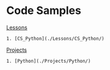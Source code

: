 # Code Samples

[Lessons](./Lessons/)

    1. [CS_Python](./Lessons/CS_Python/)

[Projects](./Projects/)

    1. [Python](./Projects/Python/)
